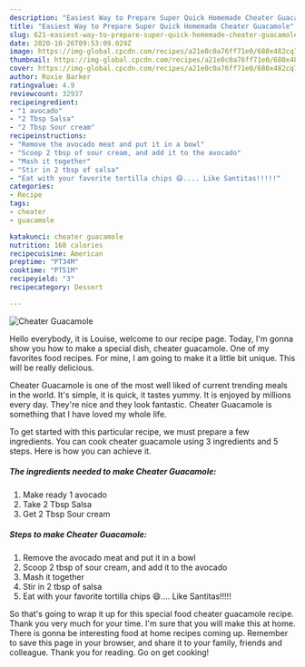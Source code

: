 ```yaml
---
description: "Easiest Way to Prepare Super Quick Homemade Cheater Guacamole"
title: "Easiest Way to Prepare Super Quick Homemade Cheater Guacamole"
slug: 621-easiest-way-to-prepare-super-quick-homemade-cheater-guacamole
date: 2020-10-26T09:53:09.029Z
image: https://img-global.cpcdn.com/recipes/a21e0c0a76ff71e0/680x482cq70/cheater-guacamole-recipe-main-photo.jpg
thumbnail: https://img-global.cpcdn.com/recipes/a21e0c0a76ff71e0/680x482cq70/cheater-guacamole-recipe-main-photo.jpg
cover: https://img-global.cpcdn.com/recipes/a21e0c0a76ff71e0/680x482cq70/cheater-guacamole-recipe-main-photo.jpg
author: Roxie Barker
ratingvalue: 4.9
reviewcount: 32937
recipeingredient:
- "1 avocado"
- "2 Tbsp Salsa"
- "2 Tbsp Sour cream"
recipeinstructions:
- "Remove the avocado meat and put it in a bowl"
- "Scoop 2 tbsp of sour cream, and add it to the avocado"
- "Mash it together"
- "Stir in 2 tbsp of salsa"
- "Eat with your favorite tortilla chips 😄.... Like Santitas!!!!!"
categories:
- Recipe
tags:
- cheater
- guacamole

katakunci: cheater guacamole 
nutrition: 168 calories
recipecuisine: American
preptime: "PT34M"
cooktime: "PT51M"
recipeyield: "3"
recipecategory: Dessert

---
```



![Cheater Guacamole](https://img-global.cpcdn.com/recipes/a21e0c0a76ff71e0/680x482cq70/cheater-guacamole-recipe-main-photo.jpg)

Hello everybody, it is Louise, welcome to our recipe page. Today, I'm gonna show you how to make a special dish, cheater guacamole. One of my favorites food recipes. For mine, I am going to make it a little bit unique. This will be really delicious.



Cheater Guacamole is one of the most well liked of current trending meals in the world. It's simple, it is quick, it tastes yummy. It is enjoyed by millions every day. They're nice and they look fantastic. Cheater Guacamole is something that I have loved my whole life.


To get started with this particular recipe, we must prepare a few ingredients. You can cook cheater guacamole using 3 ingredients and 5 steps. Here is how you can achieve it.

<!--inarticleads1-->

##### The ingredients needed to make Cheater Guacamole:

1. Make ready 1 avocado
1. Take 2 Tbsp Salsa
1. Get 2 Tbsp Sour cream




<!--inarticleads2-->

##### Steps to make Cheater Guacamole:

1. Remove the avocado meat and put it in a bowl
1. Scoop 2 tbsp of sour cream, and add it to the avocado
1. Mash it together
1. Stir in 2 tbsp of salsa
1. Eat with your favorite tortilla chips 😄.... Like Santitas!!!!!




So that's going to wrap it up for this special food cheater guacamole recipe. Thank you very much for your time. I'm sure that you will make this at home. There is gonna be interesting food at home recipes coming up. Remember to save this page in your browser, and share it to your family, friends and colleague. Thank you for reading. Go on get cooking!
